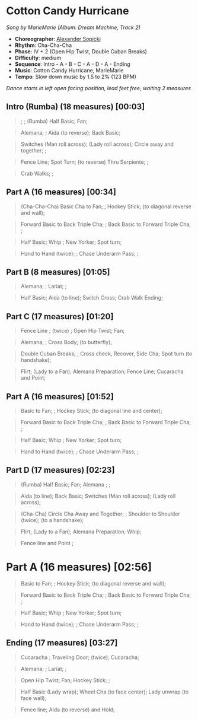 # Cotton Candy Hurricane
*Song by MarieMarie (Album: Dream Machine, Track 2)*

* **Choreographer**: [Alexander Sopicki](mailto:cuesheets@gmx.net "cuesheets@gmx.net")
* **Rhythm**: Cha-Cha-Cha
* **Phase**: IV + 2 (Open Hip Twist, Double Cuban Breaks)
* **Difficulty**: medium
* **Sequence**: Intro - A - B - C - A - D - A - Ending
* **Music**: Cotton Candy Hurricane, MarieMarie
* **Tempo**: Slow down music by 1.5 to 2% (123 BPM)

*Dance starts in left open facing position, lead feet free, waiting 2 measures*


## Intro (Rumba) (18 measures) [00:03]


> ; ; (Rumba) Half Basic; Fan;

> Alemana; ; Aida (to reverse); Back Basic;

> Switches (Man roll across); (Lady roll across); Circle away and together; ;

> Fence Line; Spot Turn; (to reverse) Thru Serpiente; ;

> Crab Walks; ;

## Part A (16 measures) [00:34]

 > (Cha-Cha-Cha) Basic Cha to Fan; ; Hockey Stick; (to diagonal reverse and wall);

 > Forward Basic to Back Triple Cha; ; Back Basic to Forward Triple Cha; ;

 > Half Basic; Whip ; New Yorker; Spot turn;

 > Hand to Hand (twice); ; Chase Underarm Pass; ;

## Part B (8 measures) [01:05]

> Alemana; ; Lariat; ;

> Half Basic; Aida (to line); Switch Cross; Crab Walk Ending;

## Part C (17 measures) [01:20]

> Fence Line ; (twice) ; Open Hip Twist; Fan;

> Alemana; ; Cross Body; (to butterfly);

> Double Cuban Breaks; ;  Cross check, Recover, Side Cha; Spot turn (to handshake);

> Flirt; (Lady to a Fan); Alemana Preparation; Fence Line; Cucaracha and Point;


## Part A (16 measures) [01:52]

> Basic to Fan; ; Hockey Stick; (to diagonal line and center);

> Forward Basic to Back Triple Cha; ; Back Basic to Forward Triple Cha; ;

> Half Basic; Whip ; New Yorker; Spot turn;

> Hand to Hand (twice); ; Chase Underarm Pass; ;


## Part D (17 measures) [02:23]

> (Rumba) Half Basic; Fan; Alemana ; ;

> Aida (to line); Back Basic; Switches (Man roll across); (Lady roll across);

> (Cha-Cha) Circle Cha Away and Together; ; Shoulder to Shoulder (twice); (to a handshake);

> Flirt; (Lady to a Fan); Alemana Preparation; Whip;

> Fence line and Point ;


# Part A (16 measures) [02:56]

> Basic to Fan; ; Hockey Stick; (to diagonal reverse and wall);

> Forward Basic to Back Triple Cha; ; Back Basic to Forward Triple Cha; ;

> Half Basic; Whip ; New Yorker; Spot turn;

> Hand to Hand (twice); ; Chase Underarm Pass; ;

## Ending (17 measures) [03:27]

> Cucaracha ; Traveling Door; (twice); Cucaracha;

> Alemana; ; Lariat; ;

> Open Hip Twist; Fan; Hockey Stick; ;

> Half Basic (Lady wrap); Wheel Cha (to face center); Lady unwrap (to face wall);

> Fence line; Aida (to reverse) and Hold;
